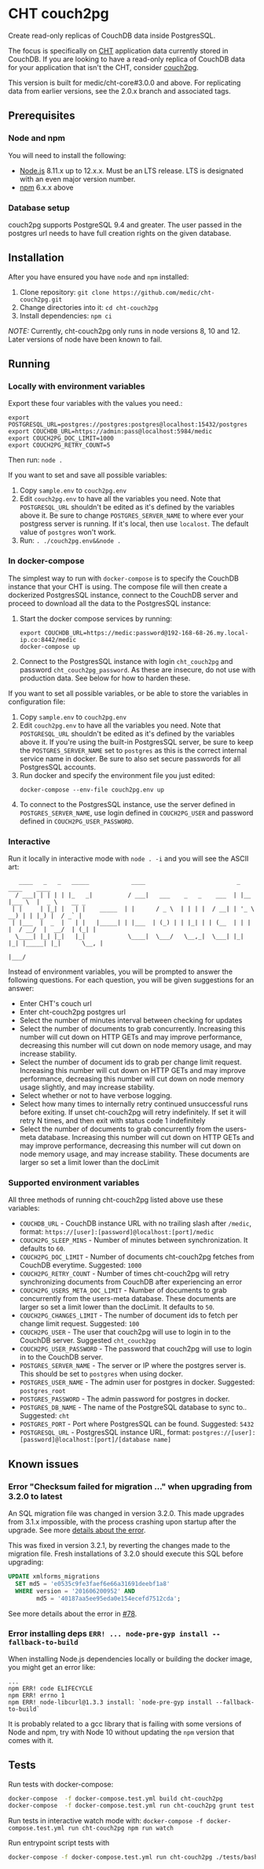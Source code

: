 # CHT couch2pg

Create read-only replicas of CouchDB data inside PostgresSQL.

The focus is specifically on [CHT](https://github.com/medic/cht-core) application data currently stored in CouchDB. If you are looking to have a read-only replica of CouchDB data for your application that isn't the CHT, consider [couch2pg](https://www.npmjs.com/package/couch2pg).

This version is built for medic/cht-core#3.0.0 and above. For replicating data from earlier versions, see the 2.0.x branch and associated tags.

## Prerequisites 

### Node and npm

You will need to install the following:

- [Node.js](https://nodejs.org) 8.11.x up to  12.x.x. Must be an LTS release. LTS is designated with an even major version number.
- [npm](https://npmjs.com/) 6.x.x above

### Database setup

couch2pg supports PostgreSQL 9.4 and greater. The user passed in the postgres url needs to have full creation rights on the given database.

## Installation

After you have ensured you have `node` and `npm` installed: 

1. Clone repository: `git clone https://github.com/medic/cht-couch2pg.git`
2. Change directories into it: `cd cht-couch2pg`
3. Install dependencies: `npm ci`

*NOTE:* Currently, cht-couch2pg only runs in node versions 8, 10 and 12. Later versions of node have been known to fail.

## Running 

### Locally with environment variables

Export these four variables with the values you need.:
```
export POSTGRESQL_URL=postgres://postgres:postgres@localhost:15432/postgres
export COUCHDB_URL=https://admin:pass@localhost:5984/medic
export COUCH2PG_DOC_LIMIT=1000
export COUCH2PG_RETRY_COUNT=5
```

Then run: `node .`

If you want to set and save all possible variables:

1. Copy `sample.env` to `couch2pg.env`
2. Edit `couch2pg.env` to have all the variables you need.  Note that `POSTGRESQL_URL` shouldn't be edited as it's defined by the variables above it. Be sure to change `POSTGRES_SERVER_NAME` to where ever your postgress server is running.  If it's local, then use `localost`. The default value of `postgres` won't work.
3. Run: `. ./couch2pg.env&&node .`

### In docker-compose

The simplest way to run with `docker-compose` is to specify the CouchDB instance that your CHT is using.  The compose file will then create a dockerized PostgresSQL instance, connect to the CouchDB server and proceed to download all the data to the PostgresSQL instance:

1. Start the docker compose services by running:
   ```shell
   export COUCHDB_URL=https://medic:password@192-168-68-26.my.local-ip.co:8442/medic 
   docker-compose up
   ```
2. Connect to the PostgresSQL instance with login `cht_couch2pg` and password `cht_couch2pg_password`. As these are insecure, do not use with production data. See below for how to harden these.

If you want to set all possible variables, or be able to store the variables in configuration file:

1. Copy `sample.env` to `couch2pg.env`
2. Edit `couch2pg.env` to have all the variables you need.  Note that `POSTGRESQL_URL` shouldn't be edited as it's defined by the variables above it. If you're using the built-in PostgresSQL server, be sure to keep the `POSTGRES_SERVER_NAME` set to `postgres` as this is the correct internal service name in docker.  Be sure to also set secure passwords for all PostgresSQL accounts.
3. Run docker and specify the environment file you just edited:
   ```shell
   docker-compose --env-file couch2pg.env up
   ```
3. To connect to the PostgresSQL instance, use the server defined in `POSTGRES_SERVER_NAME`, use login defined in `COUCH2PG_USER` and password  defined in `COUCH2PG_USER_PASSWORD`. 

### Interactive

Run it locally in interactive mode with `node . -i` and you will see the ASCII art:

```shell
   ____   _   _   _____            ____                          _       ____    ____          
  / ___| | | | | |_   _|          / ___|   ___    _   _    ___  | |__   |___ \  |  _ \    __ _ 
 | |     | |_| |   | |    _____  | |      / _ \  | | | |  / __| | '_ \    __) | | |_) |  / _` |
 | |___  |  _  |   | |   |_____| | |___  | (_) | | |_| | | (__  | | | |  / __/  |  __/  | (_| |
  \____| |_| |_|   |_|            \____|  \___/   \__,_|  \___| |_| |_| |_____| |_|      \__, |
                                                                                         |___/ 
```

Instead of environment variables, you will be prompted to answer the following questions. For each question, you will be given suggestions for an answer:

* Enter CHT's couch url
* Enter cht-couch2pg postgres url 
* Select the number of minutes interval between checking for updates 
* Select the number of documents to grab concurrently. Increasing this number will cut down on HTTP GETs and may improve performance, decreasing this number will cut down on node memory usage, and may increase stability.
* Select the number of document ids to grab per change limit request. Increasing this number will cut down on HTTP GETs and may improve performance, decreasing this number will cut down on node memory usage slightly, and may increase stability. 
* Select whether or not to have verbose logging. 
* Select how many times to internally retry continued unsuccessful runs before exiting. If unset cht-couch2pg will retry indefinitely. If set it will retry N times, and then exit with status code 1 indefinitely
* Select the number of documents to grab concurrently from the users-meta database. Increasing this number will cut down on HTTP GETs and may improve performance, decreasing this number will cut down on node memory usage, and may increase stability. These documents are larger so set a limit lower than the docLimit


### Supported environment variables

All three methods of running cht-couch2pg listed above use these variables:

* `COUCHDB_URL` - CouchDB instance URL with no trailing slash after `/medic`, format: `https://[user]:[password]@localhost:[port]/medic`
* `COUCH2PG_SLEEP_MINS` - Number of minutes between synchronization. It defaults to `60`.
* `COUCH2PG_DOC_LIMIT` - Number of documents cht-couch2pg fetches from CouchDB everytime. Suggested: `1000`
* `COUCH2PG_RETRY_COUNT` - Number of times cht-couch2pg will retry synchronizing documents from CouchDB after experiencing an error
* `COUCH2PG_USERS_META_DOC_LIMIT` - Number of documents to grab concurrently from the users-meta database. These documents are larger so set a limit lower than the docLimit. It defaults to `50`.
* `COUCH2PG_CHANGES_LIMIT` - The number of document ids to fetch per change limit request. Suggested: `100`
* `COUCH2PG_USER` - The user that couch2pg will use to login in to the CouchDB server. Suggested `cht_couch2pg`
* `COUCH2PG_USER_PASSWORD` - The password that couch2pg will use to login in to the CouchDB server. 
* `POSTGRES_SERVER_NAME` - The server or IP where the postgres server is. This should be set to `postgres` when using docker.
* `POSTGRES_USER_NAME` - The admin user for postgres in docker. Suggested: `postgres_root`
* `POSTGRES_PASSWORD` - The admin password for postgres in docker. 
* `POSTGRES_DB_NAME` - The name of the PostgreSQL database to sync to.. Suggested: `cht`
* `POSTGRES_PORT` - Port where PostgresSQL can be found. Suggested: `5432`
* `POSTGRESQL_URL` - PostgresSQL instance URL, format: `postgres://[user]:[password]@localhost:[port]/[database name]`

## Known issues

### Error "Checksum failed for migration ..." when upgrading from 3.2.0 to latest

An SQL migration file was changed in version 3.2.0. This made upgrades from 3.1.x impossible, with the process crashing upon startup after the upgrade. See more [details about the error](https://github.com/medic/cht-couch2pg/issues/78).

This was fixed in version 3.2.1, by reverting the changes made to the migration file.
Fresh installations of 3.2.0 should execute this SQL before upgrading:

```sql
UPDATE xmlforms_migrations
  SET md5 = 'e0535c9fe3faef6e66a31691deebf1a8'
  WHERE version = '201606200952' AND
        md5 = '40187aa5ee95eda0e154ecefd7512cda';
```

See more details about the error in [#78](https://github.com/medic/cht-couch2pg/issues/78).

### Error installing deps `ERR! ... node-pre-gyp install --fallback-to-build`

When installing Node.js dependencies locally or building the docker image, you might get an error like:

```
...
npm ERR! code ELIFECYCLE
npm ERR! errno 1
npm ERR! node-libcurl@1.3.3 install: `node-pre-gyp install --fallback-to-build`
```

It is probably related to a gcc library that is failing with some versions of Node and npm, try with Node 10 without updating the `npm` version that comes with it.

## Tests

Run tests with docker-compose:

```bash
docker-compose  -f docker-compose.test.yml build cht-couch2pg
docker-compose  -f docker-compose.test.yml run cht-couch2pg grunt test
```

Run tests in interactive watch mode with: `docker-compose -f docker-compose.test.yml run cht-couch2pg npm run watch`

Run entrypoint script tests with

```bash
docker-compose -f docker-compose.test.yml run cht-couch2pg ./tests/bash/bats/bin/bats  /app/tests/bash/test.bats
```
